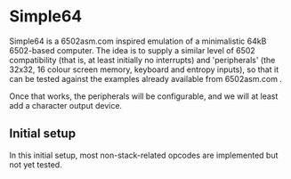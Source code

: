 Simple64
========

Simple64 is a 6502asm.com inspired emulation of a minimalistic 64kB
6502-based computer. The idea is to supply a similar level of 6502
compatibility (that is, at least initially no interrupts) and 'peripherals'
(the 32x32, 16 colour screen memory, keyboard and entropy inputs), so that it
can be tested against the examples already available from 6502asm.com .

Once that works, the peripherals will be configurable, and we will at least
add a character output device.


Initial setup
-------------

In this initial setup, most non-stack-related opcodes are implemented
but not yet tested.
